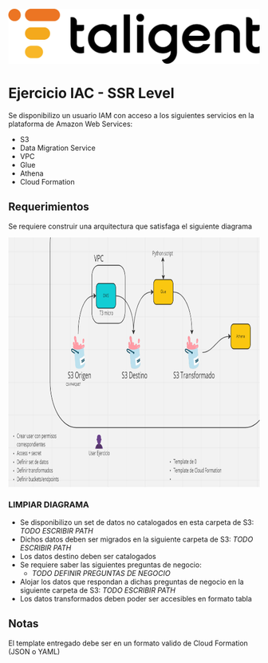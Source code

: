![Logo](./images/taligent.jpg)

# Ejercicio IAC - SSR Level

Se disponibilizo un usuario IAM con acceso a los siguientes servicios en la plataforma de Amazon Web Services:
- S3
- Data Migration Service
- VPC
- Glue
- Athena
- Cloud Formation

## Requerimientos

Se requiere construir una arquitectura que satisfaga el siguiente diagrama

<img src="images/arquitectura.png" width="750" height="500"/>

### **LIMPIAR DIAGRAMA**

- Se disponibilizo un set de datos no catalogados en esta carpeta de S3: *TODO ESCRIBIR PATH*
- Dichos datos deben ser migrados en la siguiente carpeta de S3: *TODO ESCRIBIR PATH*
- Los datos destino deben ser catalogados
- Se requiere saber las siguientes preguntas de negocio:
    - *TODO DEFINIR PREGUNTAS DE NEGOCIO*
- Alojar los datos que respondan a dichas preguntas de negocio en la siguiente carpeta de S3: *TODO ESCRIBIR PATH*
- Los datos transformados deben poder ser accesibles en formato tabla

## Notas
El template entregado debe ser en un formato valido de Cloud Formation (JSON o YAML)
